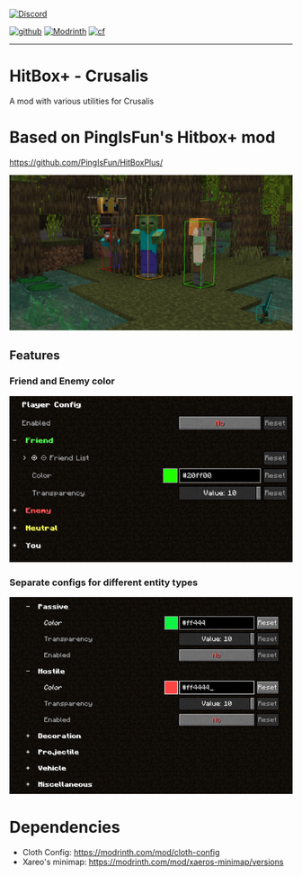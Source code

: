 [![Discord](https://img.shields.io/discord/1032382238588932116?label=Discord&style=for-the-badge)](https://discord.gg/Jm2gPbvZZa)

<!-- modrinth_exclude.start -->
[![github](https://img.shields.io/github/downloads/PingIsFun/hitboxplus/total?label=Github%20Downloads&logo=github&style=flat-square)](https://github.com/PingIsFun/HitBoxPlus)
[![Modrinth](https://modrinth-utils.vercel.app/api/badge/downloads?id=nbkDyHgy&logo=true&style=flat-square)](https://modrinth.com/mod/hitboxplus/)
[![cf](https://cf.way2muchnoise.eu/690221.svg?badge_style=flat)](https://www.curseforge.com/minecraft/mc-mods/hitboxplus)
<!-- modrinth_exclude.end -->

---
# HitBox+ - Crusalis

A mod with various utilities for Crusalis 

# Based on PingIsFun's Hitbox+ mod
https://github.com/PingIsFun/HitBoxPlus/

![showcase](https://raw.githubusercontent.com/PingIsFun/HitBoxPlus/1.19/assets/readme/showcase.png)

## Features

### Friend and Enemy color

![player config](https://raw.githubusercontent.com/PingIsFun/HitBoxPlus/1.19/assets/readme/player_config.png)

### Separate configs for different entity types

![entity config](https://raw.githubusercontent.com/PingIsFun/HitBoxPlus/1.19/assets/readme/entity_config.png)


# Dependencies

- Cloth Config: https://modrinth.com/mod/cloth-config
- Xareo's minimap: https://modrinth.com/mod/xaeros-minimap/versions